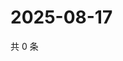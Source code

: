 # 2025-08-17

共 0 条

<!-- BEGIN ZHIHUQUESTIONS -->
<!-- 最后更新时间 Sun Aug 17 2025 01:09:27 GMT+0800 (China Standard Time) -->

<!-- END ZHIHUQUESTIONS -->
